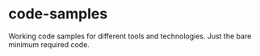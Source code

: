 # code-samples
Working code samples for different tools and technologies. Just the bare minimum required code.
